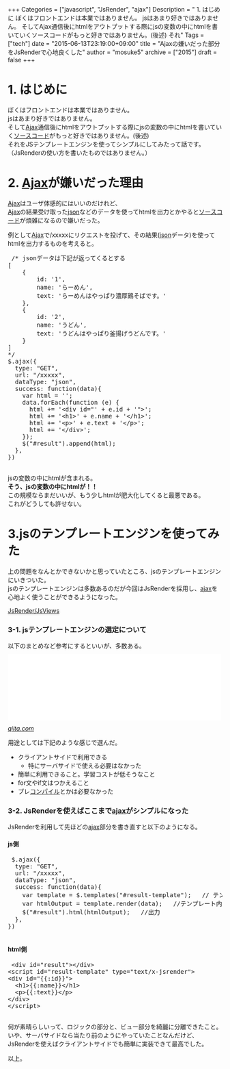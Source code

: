 +++
Categories = ["javascript", "JsRender", "ajax"]
Description = " 1. はじめに  ぼくはフロントエンドは本業ではありません。 jsはあまり好きではありません。 そしてAjax通信後にhtmlをアウトプットする際にjsの変数の中にhtmlを書いていくソースコードがもっと好きではありません。(後述) それ"
Tags = ["tech"]
date = "2015-06-13T23:19:00+09:00"
title = "Ajaxの嫌いだった部分をJsRenderで心地良くした"
author = "mosuke5"
archive = ["2015"]
draft = false
+++

<body>
<h1>1. はじめに</h1>

<p>ぼくはフロントエンドは本業ではありません。<br>
jsはあまり好きではありません。<br>
そして<a class="keyword" href="http://d.hatena.ne.jp/keyword/Ajax">Ajax</a>通信後にhtmlをアウトプットする際にjsの変数の中にhtmlを書いていく<a class="keyword" href="http://d.hatena.ne.jp/keyword/%A5%BD%A1%BC%A5%B9%A5%B3%A1%BC%A5%C9">ソースコード</a>がもっと好きではありません。(後述)<br>
それをJSテンプレートエンジンを使ってシンプルにしてみたって話です。
（JsRenderの使い方を書いたものではありません。）</p>

<h1>2. <a class="keyword" href="http://d.hatena.ne.jp/keyword/Ajax">Ajax</a>が嫌いだった理由</h1>

<p><a class="keyword" href="http://d.hatena.ne.jp/keyword/Ajax">Ajax</a>はユーザ体感的にはいいのだけれど、<br>
<a class="keyword" href="http://d.hatena.ne.jp/keyword/Ajax">Ajax</a>の結果受け取った<a class="keyword" href="http://d.hatena.ne.jp/keyword/json">json</a>などのデータを使ってhtmlを出力とかやると<a class="keyword" href="http://d.hatena.ne.jp/keyword/%A5%BD%A1%BC%A5%B9%A5%B3%A1%BC%A5%C9">ソースコード</a>が煩雑になるので嫌いだった。</p>

<p>例として<a class="keyword" href="http://d.hatena.ne.jp/keyword/Ajax">Ajax</a>で/xxxxxにリクエストを投げて、その結果(<a class="keyword" href="http://d.hatena.ne.jp/keyword/json">json</a>データ)を使ってhtmlを出力するものを考えると。</p>

<pre class="code lang-javascript" data-lang="javascript" data-unlink> /* jsonデータは下記が返ってくるとする
[
    {
        id: '1',
        name: 'らーめん',
        text: 'らーめんはやっぱり濃厚鶏そばです。'
    },
    {
        id: '2',
        name: 'うどん',
        text: 'うどんはやっぱり釜揚げうどんです。'
    }
]
*/
$.ajax({
  type: "GET",
  url: "/xxxxx",
  dataType: "json",
  success: function(data){
    var html = '';
    data.forEach(function (e) {
      html += '&lt;div id="' + e.id + '"&gt;';
      html += '&lt;h1&gt;' + e.name + '&lt;/h1&gt;';
      html += '&lt;p&gt;' + e.text + '&lt;/p&gt;';
      html += '&lt;/div&gt;';
    });
    $("#result").append(html);
  },
})
 </pre>


<p>jsの変数の中にhtmlが含まれる。<br>
<b>そう、jsの変数の中にhtmlが！！</b><br>
この規模ならまだいいが、もう少しhtmlが肥大化してくると最悪である。<br>
これがどうしても許せない。</p>

<h1>3.jsのテンプレートエンジンを使ってみた</h1>

<p>上の問題をなんとかできないかと思っていたところ、jsのテンプレートエンジンにいきついた。<br>
jsのテンプレートエンジンは多数あるのだが今回はJsRenderを採用し、<a class="keyword" href="http://d.hatena.ne.jp/keyword/ajax">ajax</a>を心地よく使うことができるようになった。</p>

<p><a href="http://www.jsviews.com/">JsRender/JsViews</a></p>

<h3>3-1. jsテンプレートエンジンの選定について</h3>

<p>以下のまとめなど参考にするといいが、多数ある。
<iframe src="//hatenablog-parts.com/embed?url=http%3A%2F%2Fqiita.com%2FKumamon%2Fitems%2F7db7c8f5e5ace3b40874" title="JavaScriptテンプレートエンジンまとめ - Qiita" class="embed-card embed-webcard" scrolling="no" frameborder="0" style="display: block; width: 100%; height: 155px; max-width: 500px; margin: 10px 0px;"><a href="http://qiita.com/Kumamon/items/7db7c8f5e5ace3b40874">JavaScriptテンプレートエンジンまとめ - Qiita</a></iframe><cite class="hatena-citation"><a href="http://qiita.com/Kumamon/items/7db7c8f5e5ace3b40874">qiita.com</a></cite></p>

<p>用途としては下記のような感じで選んだ。</p>

<ul>
<li>クライアントサイドで利用できる

<ul>
<li>特にサーバサイドで使える必要はなかった</li>
</ul>
</li>
<li>簡単に利用できること。学習コストが低そうなこと</li>
<li>for文やif文はつかえること</li>
<li>プレ<a class="keyword" href="http://d.hatena.ne.jp/keyword/%A5%B3%A5%F3%A5%D1%A5%A4%A5%EB">コンパイル</a>とかは必要なかった</li>
</ul>


<h3>3-2. JsRenderを使えばここまで<a class="keyword" href="http://d.hatena.ne.jp/keyword/ajax">ajax</a>がシンプルになった</h3>

<p>JsRenderを利用して先ほどの<a class="keyword" href="http://d.hatena.ne.jp/keyword/ajax">ajax</a>部分を書き直すと以下のようになる。</p>

<h4>js側</h4>

<pre class="code lang-javascript" data-lang="javascript" data-unlink> $.ajax({
  type: "GET",
  url: "/xxxxx",
  dataType: "json",
  success: function(data){
    var template = $.templates("#result-template");   // テンプレートを指定
    var htmlOutput = template.render(data);   //テンプレート内に変数展開
    $("#result").html(htmlOutput);   //出力
  },
})
 </pre>


<h4>html側</h4>

<pre class="code lang-html" data-lang="html" data-unlink> &lt;div id="result"&gt;&lt;/div&gt;
&lt;script id="result-template" type="text/x-jsrender"&gt;
&lt;div id="{{:id}}"&gt;
  &lt;h1&gt;{{:name}}&lt;/h1&gt;
  &lt;p&gt;{{:text}}&lt;/p&gt;
&lt;/div&gt;
&lt;/script&gt;
 </pre>


<p>何が素晴らしいって、ロジックの部分と、ビュー部分を綺麗に分離できたこと。<br>
いや、サーバサイドなら当たり前のようにやっていたことなんだけど、<br>
JsRenderを使えばクライアントサイドでも簡単に実装できて最高でした。</p>

<p>以上。</p>
</body>
